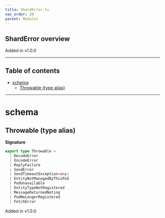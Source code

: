 ```yaml
---
title: ShardError.ts
nav_order: 20
parent: Modules
---
```


## ShardError overview

Added in v1.0.0

---

<h2 class="text-delta">Table of contents</h2>

- [schema](#schema)
  - [Throwable (type alias)](#throwable-type-alias)

---

# schema

## Throwable (type alias)

**Signature**

```ts
export type Throwable =
  | DecodeError
  | EncodeError
  | ReplyFailure
  | SendError
  | SendTimeoutException<any>
  | EntityNotManagedByThisPod
  | PodUnavailable
  | EntityTypeNotRegistered
  | MessageReturnedNoting
  | PodNoLongerRegistered
  | FetchError
```

Added in v1.0.0
